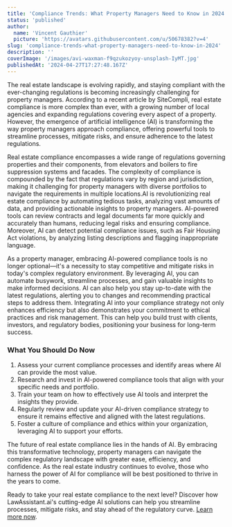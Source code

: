 ```yaml
---
title: 'Compliance Trends: What Property Managers Need to Know in 2024'
status: 'published'
author:
  name: 'Vincent Gauthier'
  picture: 'https://avatars.githubusercontent.com/u/50678382?v=4'
slug: 'compliance-trends-what-property-managers-need-to-know-in-2024'
description: ''
coverImage: '/images/avi-waxman-f9qzukozyoy-unsplash-IyMT.jpg'
publishedAt: '2024-04-27T17:27:48.167Z'
---
```


The real estate landscape is evolving rapidly, and staying compliant with the ever-changing regulations is becoming increasingly challenging for property managers. According to a recent article by SiteCompli, real estate compliance is more complex than ever, with a growing number of local agencies and expanding regulations covering every aspect of a property. However, the emergence of artificial intelligence (AI) is transforming the way property managers approach compliance, offering powerful tools to streamline processes, mitigate risks, and ensure adherence to the latest regulations.

Real estate compliance encompasses a wide range of regulations governing properties and their components, from elevators and boilers to fire suppression systems and facades. The complexity of compliance is compounded by the fact that regulations vary by region and jurisdiction, making it challenging for property managers with diverse portfolios to navigate the requirements in multiple locations.AI is revolutionizing real estate compliance by automating tedious tasks, analyzing vast amounts of data, and providing actionable insights to property managers. AI-powered tools can review contracts and legal documents far more quickly and accurately than humans, reducing legal risks and ensuring compliance. Moreover, AI can detect potential compliance issues, such as Fair Housing Act violations, by analyzing listing descriptions and flagging inappropriate language.

As a property manager, embracing AI-powered compliance tools is no longer optional—it's a necessity to stay competitive and mitigate risks in today's complex regulatory environment. By leveraging AI, you can automate busywork, streamline processes, and gain valuable insights to make informed decisions. AI can also help you stay up-to-date with the latest regulations, alerting you to changes and recommending practical steps to address them. Integrating AI into your compliance strategy not only enhances efficiency but also demonstrates your commitment to ethical practices and risk management. This can help you build trust with clients, investors, and regulatory bodies, positioning your business for long-term success.

### **What You Should Do Now**

1. Assess your current compliance processes and identify areas where AI can provide the most value.
2. Research and invest in AI-powered compliance tools that align with your specific needs and portfolio.
3. Train your team on how to effectively use AI tools and interpret the insights they provide.
4. Regularly review and update your AI-driven compliance strategy to ensure it remains effective and aligned with the latest regulations.
5. Foster a culture of compliance and ethics within your organization, leveraging AI to support your efforts.

The future of real estate compliance lies in the hands of AI. By embracing this transformative technology, property managers can navigate the complex regulatory landscape with greater ease, efficiency, and confidence. As the real estate industry continues to evolve, those who harness the power of AI for compliance will be best positioned to thrive in the years to come.

Ready to take your real estate compliance to the next level? Discover how LawAssistant.ai's cutting-edge AI solutions can help you streamline processes, mitigate risks, and stay ahead of the regulatory curve. [Learn more now](https://lawassistant.ai/).